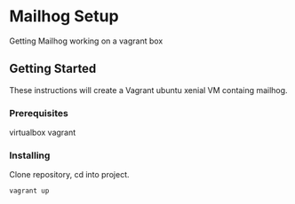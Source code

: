 # Mailhog Setup

Getting Mailhog working on a vagrant box

## Getting Started

These instructions will create a Vagrant  ubuntu xenial VM containg mailhog.

### Prerequisites

virtualbox
vagrant

### Installing
Clone repository, cd into project.
```$ruby
vagrant up
```

